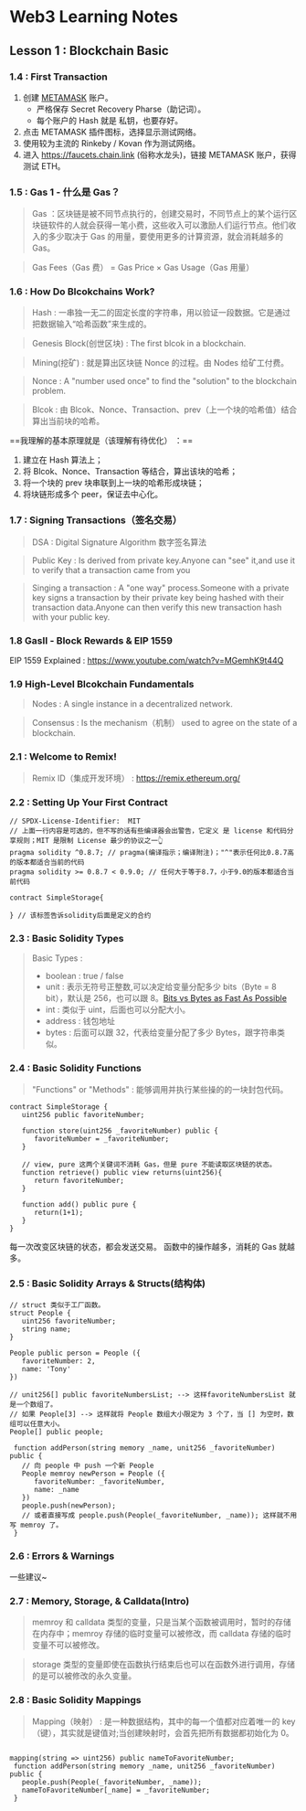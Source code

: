 # Web3 Learning Notes

## Lesson 1 : Blockchain Basic

### 1.4 : First Transaction

1. 创建 [METAMASK](https://metamask.io/) 账户。
   - 严格保存 Secret Recovery Pharse（助记词）。
   - 每个账户的 Hash 就是 私钥，也要存好。
2. 点击 METAMASK 插件图标，选择显示测试网络。
3. 使用较为主流的 Rinkeby / Kovan 作为测试网络。
4. 进入 https://faucets.chain.link (俗称水龙头)，链接 METAMASK 账户，获得测试 ETH。

### 1.5 : Gas 1 - 什么是 Gas？

> Gas ：区块链是被不同节点执行的，创建交易时，不同节点上的某个运行区块链软件的人就会获得一笔小费，这些收入可以激励人们运行节点。他们收入的多少取决于 Gas 的用量，要使用更多的计算资源，就会消耗越多的 Gas。

> Gas Fees（Gas 费） = Gas Price × Gas Usage（Gas 用量）

### 1.6 : How Do Blcokchains Work?

> Hash : 一串独一无二的固定长度的字符串，用以验证一段数据。它是通过把数据输入“哈希函数”来生成的。

> Genesis Block(创世区块) : The first blcok in a blockchain.

> Mining(挖矿) : 就是算出区块链 Nonce 的过程。由 Nodes 给矿工付费。

> Nonce : A "number used once" to find the "solution" to the blockchain problem.

> Blcok : 由 Blcok、Nonce、Transaction、prev（上一个块的哈希值）结合算出当前块的哈希。

==我理解的基本原理就是（该理解有待优化） ：==

1. 建立在 Hash 算法上；
2. 将 Blcok、Nonce、Transaction 等结合，算出该块的哈希；
3. 将一个块的 prev 块串联到上一块的哈希形成块链；
4. 将块链形成多个 peer，保证去中心化。

### 1.7 : Signing Transactions（签名交易）

> DSA : Digital Signature Algorithm 数字签名算法

> Public Key : Is derived from private key.Anyone can "see" it,and use it to verify that a transaction came from you

> Singing a transaction : A "one way" process.Someone with a private key signs a transaction by their private key being hashed with their transaction data.Anyone can then verify this new transaction hash with your public key.

### 1.8 GasⅡ - Block Rewards & EIP 1559

EIP 1559 Explained : https://www.youtube.com/watch?v=MGemhK9t44Q

### 1.9 High-Level Blcokchain Fundamentals

> Nodes : A single instance in a decentralized network.

> Consensus : Is the mechanism（机制） used to agree on the state of a blockchain.

### 2.1 : Welcome to Remix!

> Remix ID（集成开发环境） : https://remix.ethereum.org/

### 2.2 : Setting Up Your First Contract

```sol
// SPDX-License-Identifier:  MIT
// 上面一行内容是可选的，但不写的话有些编译器会出警告，它定义 是 license 和代码分享规则；MIT 是限制 License 最少的协议之一👆
pragma solidity ^0.8.7; // pragma(编译指示；编译附注)；"^"表示任何比0.8.7高的版本都适合当前的代码
pragma solidity >= 0.8.7 < 0.9.0; // 任何大于等于8.7，小于9.0的版本都适合当前代码

contract SimpleStorage{

} // 该标签告诉solidity后面是定义的合约

```

### 2.3 : Basic Solidity Types

> Basic Types :
>
> - boolean : true / false
> - unit : 表示无符号正整数,可以决定给变量分配多少 bits（Byte = 8 bit），默认是 256，也可以跟 8。[Bits vs Bytes as Fast As Possible](https://www.youtube.com/watch?v=Dnd28lQHquU)
> - int : 类似于 uint，后面也可以分配大小。
> - address : 钱包地址
> - bytes : 后面可以跟 32，代表给变量分配了多少 Bytes，跟字符串类似。

### 2.4 : Basic Solidity Functions

> "Functions" or "Methods" : 能够调用并执行某些操的的一块封包代码。

```sol
contract SimpleStorage {
   uint256 public favoriteNumber;

   function store(uint256 _favoriteNumber) public {
      favoriteNumber = _favoriteNumber;
   }

   // view, pure 这两个关键词不消耗 Gas，但是 pure 不能读取区块链的状态。
   function retrieve() public view returns(uint256){
      return favoriteNumber;
   }

   function add() public pure {
      return(1+1);
   }
}
```

每一次改变区块链的状态，都会发送交易。
函数中的操作越多，消耗的 Gas 就越多。

### 2.5 : Basic Solidity Arrays & Structs(结构体)

```sol
// struct 类似于工厂函数。
struct People {
   uint256 favoriteNumber;
   string name;
}

People public person = People ({
   favoriteNumber: 2,
   name: 'Tony'
})

// unit256[] public favoriteNumbersList; --> 这样favoriteNumbersList 就是一个数组了。
// 如果 People[3] --> 这样就将 People 数组大小限定为 3 个了，当 [] 为空时，数组可以任意大小。
People[] public people;

 function addPerson(string memory _name, unit256 _favoriteNumber) public {
   // 向 people 中 push 一个新 People
   People memroy newPerson = People ({
      favoriteNumber: _favoriteNumber,
      name: _name
   })
   people.push(newPerson);
   // 或者直接写成 people.push(People(_favoriteNumber, _name)); 这样就不用写 memroy 了。
 }
```

### 2.6 : Errors & Warnings

一些建议~

### 2.7 : Memory, Storage, & Calldata(Intro)

> memroy 和 calldata 类型的变量，只是当某个函数被调用时，暂时的存储在内存中；memroy 存储的临时变量可以被修改，而 calldata 存储的临时变量不可以被修改。

> storage 类型的变量即使在函数执行结束后也可以在函数外进行调用，存储的是可以被修改的永久变量。

### 2.8 : Basic Solidity Mappings

> Mapping（映射） : 是一种数据结构，其中的每一个值都对应着唯一的 key（键），其实就是键值对;当创建映射时，会首先把所有数据都初始化为 0。

```sol

mapping(string => uint256) public nameToFavoriteNumber;
 function addPerson(string memory _name, unit256 _favoriteNumber) public {
   people.push(People(_favoriteNumber, _name));
   nameToFavoriteNumber[_name] = _favoriteNumber;
 }
```
